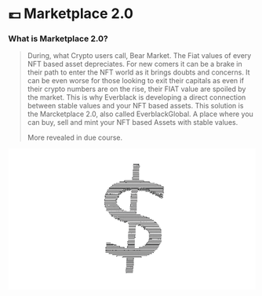 # 💷 Marketplace 2.0

### What is Marketplace 2.0?

> During, what Crypto users call, Bear Market. The Fiat values of every NFT based asset depreciates. For new comers it can be a brake in their path to enter the NFT world as it brings doubts and concerns. It can be even worse for those looking to exit their capitals as even if their crypto numbers are on the rise, their FIAT value are spoiled by the market. This is why Everblack is developing a direct connection between stable values and your NFT based assets. This solution is the Marcketplace 2.0, also called EverblackGlobal. A place where you can buy, sell and mint your NFT based Assets with stable values.
>
> More revealed in due course.

![](../.gitbook/assets/tether.gif)
